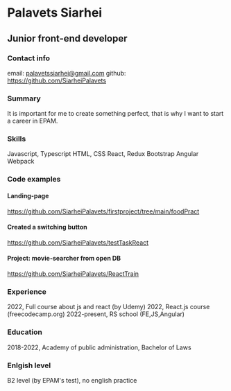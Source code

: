 # Palavets Siarhei
## Junior front-end developer

### Contact info

email: palavetssiarhei@gmail.com
github: https://github.com/SiarheiPalavets

### Summary

It is important for me to create something perfect, that is why I want to start a career in EPAM.

### Skills

Javascript, Typescript
HTML, CSS
React, Redux
Bootstrap
Angular
Webpack

### Code examples

#### Landing-page

https://github.com/SiarheiPalavets/firstproject/tree/main/foodPract

#### Created a switching button
https://github.com/SiarheiPalavets/testTaskReact

#### Project: movie-searcher from open DB
https://github.com/SiarheiPalavets/ReactTrain


### Experience

2022, Full course about js and react (by Udemy)
2022, React.js course (freecodecamp.org)
2022-present, RS school (FE,JS,Angular)

### Education

2018-2022, Academy of public administration, Bachelor of Laws

### Enlgish level

B2 level (by EPAM's test), no english practice
